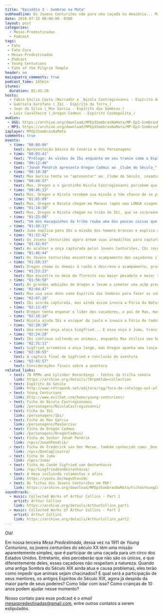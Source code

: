 ```yaml
---
title: "Episódio 3 - Sombras na Mata"
subheadline: Os Jovens Centuriões vão para uma caçada na Amazônia... Mas é uma caçada que eles não esperavam...
date: 2016-07-15 08:00:00 -0300
layout: post
categories:
  - Mesas-Predestinadas
  - Podcast
tags:
 - Fate
 - Fate-Core
 - Mesas-Predestinadas
 - Podcast
 - Young Centurions
 - Fate of the Pilgrim Temple
header: no
maisquatro_comments: true 
podcast_time: 165min
itunes:
  duration: 02:45:20
hosts:
  - Fábio Emilio Costa (Narrador e _Nicola Castrogiovanni - Espírito do Otimismo_)
  - Gabriela Garofano (_Ibi - Espírito da Terra_)
  - Jean da Silva (_Max Garcia - Espírito das Sombras_)
  - Luís Cavalheiro (_Oregon Cadmus - Espírito Cosmopolita_)
audios:
 - OGG: https://archive.org/download/MPEp3SombrasNaMata/MP-Ep3-SombrasNaMata.ogg
 - MP3: https://archive.org/download/MPEp3SombrasNaMata/MP-Ep3-SombrasNaMata.mp3
iaplayer: MPEp3SombrasNaMata
comments: true
events:
  - time: "00:00:06"
    text: Apresentação básica do Cenário e dos Personagens
  - time: "00:03:41"
    text: "Prólogo: As visões de Ibi enquanto em seu transe como o Espírito Animal"
  - time: "00:12:46"
    text: "Jonah Pendrik apresenta Oregon Cadmus ao _Clube do Século_"
  - time: "00:18:30"
    text: Max Garcia tenta se "apresentar" ao _Clube do Século_ invadindo-o e é bem sucedido... de certa forma
  - time: "00:44:57"
    text: Max, Oregon e o garotinho Nicola Castrogiovanni percebem que tem muito mais em comum do que eles imaginavam
  - time: "00:46:13"
    text: Max, Oregon e Nicola recebem sua missão e têm chance de se preparar durante a viagem... e Ibi também se prepara para o contato com o homem branco
  - time: "01:05:09"
    text: Max, Oregon e Nicola chegam em Manaus (após uma LONGA viagem) e vão até a tribo onde Ibi vive, guiados por Juma
  - time: "01:14:10"
    text: Max, Oregon e Nicola chegam na tribo de Ibi, que se surpreende ao ver os garotos de sua visão
  - time: "01:25:00"
    text: "Um dos macaquinhos da tribo rouba uma das poucas coisas que Nicola preza: a boína de seu pai que ele sempre usa"
  - time: "01:30:31"
    text: Juma explica para Ibi a missão dos homens brancos e explica as motivações, além de mencionar que está chegando o momento de Ibi partir da tribo
  - time: "01:32:42"
    text: Os Jovens Centuriões agora armam suas armadilhas para capturar os animais para a _McNash and Sullivan Circus and Shows_
  - time: "01:42:03"
    text: Ao acalmar a onça capturada pelos Jovens Centuriões, Ibi recebe uma pista estranha...
  - time: "01:46:44"
    text: Os Jovens Centuriões encontram o acampamento dos caçadores ilegais... E Ibi perde a cabeça no processo!
  - time: "01:50:33"
    text: Oregon chama os demais à razão e descreve o acampamento, graças à sua Façanha Centuriã, e Juma se prepara para a ação...
  - time: "01:53:23"
    text: Max encontra no meio da floresta seu maior pesadelo e maior segredo... Seu pai, uma Sombra do Século XIX!!!!
  - time: "01:56:58"
    text: As grandes ambições de Oregon o levam a cometer uma ação precipitada!
  - time: "02:04:47"
    text: Max usa seus dons como Espírito das Sombras para fazer as sombras locais dançarem
  - time: "02:07:18"
    text: Ibi acorda capturada, mas ainda assim invoca a Fúria da Natureza usando seus Aspectos
  - time: "02:11:45"
    text: Oregon tenta enganar o lider dos caçadores, o pai de Max, mas acaba sendo muito ferido pelo mesmo!
  - time: "02:18:14"
    text: Nicola ajuda Ibi e escapar da jaula e invoca a Fúria de todos os Animais capturados
  - time: "02:20:30"
    text: Uma enorme onça ataca Siegfried... E essa onça é Juma, transformada graças ao _Amuleto Xivipi_ em onça
  - time: "02:24:28"
    text: Ibi continua soltando os animais, enquanto Max utiliza seu bumerangue contra seu pai
  - time: "02:31:11"
    text: Sigfried arremessa a onça longe, mas Oregon apanha uma lança e a arremessa, estraçalhando o ombro de Sigfried!
  - time: "02:38:55"
    text: A captura final de Sigfried e conclusão da aventura
  - time: "02:41:57"
    text: Considerações finais sobre a aventura
related_links:
  - text: 78 RPMs and Cylinder Recordings - fontes da trilha sonora
    link: https://archive.org/details/78rpm&tab=collection
  - text: Espírito do Século
    link: http://www.retropunk.net/editora/rpg/fora-de-catalogo-out-of-print/espirito-do-seculo/
  - text: Young Centurions
    link: http://www.evilhat.com/home/young-centurions/
  - text: Ficha do Nicola Castrogiovanni
    link: /personagens/NicolaCastrogiovanni/
  - text: Ficha da Ibi
    link: /personagens/Ibi/
  - text: Ficha do Max Garcia
    link: /personagens/MaxGarcia/
  - text: Ficha do Oregon Cadmus
    link: /personagens/OregonCadmus/
  - text: Ficha do Senhor Jonah Pendrik
    link: /npcs/JonahPendrik/
  - text: Ficha de Frederick van Der Merwe, também conhecido como _Don Cagliostro_
    link: /npcs/DonCagliostro/
  - text: Ficha de Juma
    link: /npcs/Juma/
  - text: Ficha do Conde Sigfried von Oestenhasse
    link: /npc/SiegfriedVonOestenhasse/
  - text: A mesa incluindo rolamentos e afins 
    link: https://youtu.be/4wgvUtevu9c
  - text: As fichas dos Jovens Centuriões em PDF!
    link: https://archive.org/download/MPEp3SombrasNaMata/FichasYoungCenturionsPodcast.pdf
soundtrack:
  - music: Collected Works of Arthur Collins - Part 1
    artist: Arthur Collins
    link: https://archive.org/details/ArthurCollins_part1
  - music: Collected Works of Arthur Collins - Part 2
    artist: Arthur Collins
    link: https://archive.org/details/ArthurCollins_part2
---
```


Olá!

Em nossa terceira _Mesa Predestinada_, dessa vez na 1911 de _Young Centurions_, os jovens centuriões do século XX têm uma missão aparentemente simples, que é participar de uma caçada para um circo dos Estados Unidos. Entretanto, eles perceberão que não são os únicos, e que diferentemente deles, esses caçadores não respeitam a natureza. Quando uma antiga Sombra do Século XIX ainda atua e causa problemas, eles terão como impedir que animais sejam chacinados? E qual será a participação de seus mentores, os antigos Espíritos do Século XIX, agora já despido da maior parte de seus poderes? Como lidar com isso? Como crianças de 10 anos podem ajudar nesse momento?

Nosso contato para esse podcast é o _email_ <mesaspredestinadas@gmail.com>, entre outros contatos a serem estipulados.

[fatemasters]: http://fatemasters.github.io
[rolandomaisquatro]: http://rolandomaisquatro.github.io
